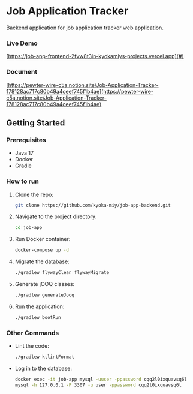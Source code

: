 # Job Application Tracker

Backend application for job application tracker web application.

### Live Demo

[https://job-app-frontend-2fvw8t3in-kyokamiys-projects.vercel.app](#)

### Document

[https://pewter-wire-c5a.notion.site/Job-Application-Tracker-178128ac717c80b49a4ceef745f1b4ae](https://pewter-wire-c5a.notion.site/Job-Application-Tracker-178128ac717c80b49a4ceef745f1b4ae)

## Getting Started

### Prerequisites

- Java 17
- Docker
- Gradle

### How to run

1. Clone the repo:
   ```bash
   git clone https://github.com/kyoka-miy/job-app-backend.git
2. Navigate to the project directory:
   ```bash
   cd job-app
3. Run Docker container:
   ```bash
   docker-compose up -d
4. Migrate the database:
   ```bash
   ./gradlew flywayClean flywayMigrate
5. Generate jOOQ classes:
   ```bash
   ./gradlew generateJooq
6. Run the application:
   ```bash
   ./gradlew bootRun

### Other Commands

- Lint the code:
  ```bash
  ./gradlew ktlintFormat
- Log in to the database:
  ```bash
  docker exec -it job-app mysql -uuser -ppassword cqq2l0ixquavsq6l
  mysql -h 127.0.0.1 -P 3307 -u user -ppassword cqq2l0ixquavsq6l
